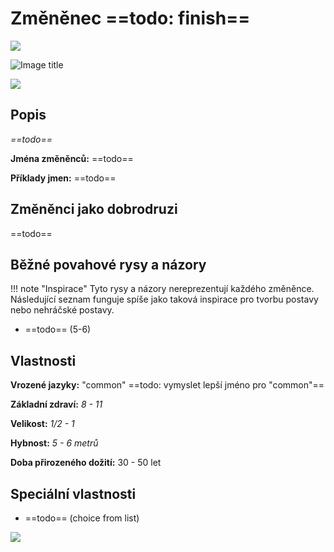 # Změněnec ==todo: finish==

<img src="/assets/sep_line.png"/>

![Image title](/assets/OW/races/Human.png)

<img src="/assets/sep_line.png"/>

## Popis

*==todo==*

**Jména změněnců:** ==todo==

**Příklady jmen:** ==todo==

## Změněnci jako dobrodruzi

==todo==

## Běžné povahové rysy a názory

!!! note "Inspirace"
    Tyto rysy a názory nereprezentují každého změněnce. Následující seznam funguje spíše jako taková inspirace pro tvorbu postavy nebo nehráčské postavy.

- ==todo== (5-6)

## Vlastnosti

**Vrozené jazyky:** "common" ==todo: vymyslet lepší jméno pro "common"==

**Základní zdraví:** *8 - 11*

**Velikost:** *1/2 - 1*

**Hybnost:** *5 - 6 metrů*

**Doba přirozeného dožití:** 30 - 50 let

## Speciální vlastnosti

- ==todo== (choice from list)

<img src="/assets/sep_line.png"/>
